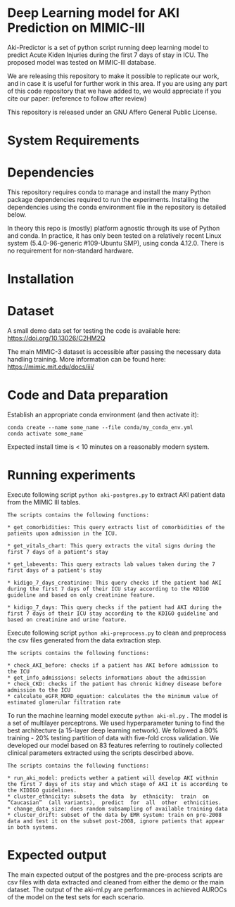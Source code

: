 
# Deep Learning model for AKI Prediction on MIMIC-III

Aki-Predictor is a set of python script running deep learning model to predict Acute Kiden Injuries during the first 7 days of stay in ICU. The proposed model was tested on MIMIC-III database.

We are releasing this repository to make it possible to replicate our work, and in case it is useful for further work in this area. If you are using any part of this code repository that we have added to, we would appreciate if you cite our paper: (reference to follow after review)

This repository is released under an GNU Affero General Public License. 

# System Requirements
# Dependencies

This repository requires conda to manage and install the many Python package dependencies required to run the experiments. Installing the dependencies using the conda environment file in the repository is detailed below.

In theory this repo is (mostly) platform agnostic through its use of Python and conda. In practice, it has only been tested on a relatively recent Linux system (5.4.0-96-generic #109-Ubuntu SMP), using conda 4.12.0. There is no requirement for non-standard hardware.

# Installation
# Dataset

A small demo data set for testing the code is available here: https://doi.org/10.13026/C2HM2Q

The main MIMIC-3 dataset is accessible after passing the necessary data handling training. More information can be found here: https://mimic.mit.edu/docs/iii/

# Code and Data preparation

Establish an appropriate conda environment (and then activate it):

```
conda create --name some_name --file conda/my_conda_env.yml
conda activate some_name
```

Expected install time is < 10 minutes on a reasonably modern system.

# Running experiments

Execute following script ``` python aki-postgres.py ``` to extract AKI patient data from the MIMIC III tables.

```
The scripts contains the following functions:

* get_comorbidities: This query extracts list of comorbidities of the patients upon admission in the ICU.

* get_vitals_chart: This query extracts the vital signs during the first 7 days of a patient's stay

* get_labevents: This query extracts lab values taken during the 7 first days of a patient's stay

* kidigo_7_days_creatinine: This query checks if the patient had AKI during the first 7 days of their ICU stay according to the KDIGO guideline and based on only creatinine feature.

* kidigo_7_days: This query checks if the patient had AKI during the first 7 days of their ICU stay according to the KDIGO guideline and based on creatinine and urine feature.

```
Execute following script ``` python aki-preprocess.py ``` to clean and preprocess the csv files generated from the data extraction step.

```
The scripts contains the following functions:

* check_AKI_before: checks if a patient has AKI before admission to the ICU
* get_info_admissions: selects informations about the admission
* check_CKD: checks if the patient has chronic kidney disease before admission to the ICU
* calculate_eGFR_MDRD_equation: calculates the the minimum value of estimated glomerular filtration rate

```

To run the machine learning model execute ``` python aki-ml.py ``` . The model is a set of multilayer perceptrons. We used hyperparameter tuning to find the best architecture (a 15-layer deep learning network). We followed a 80% training - 20% testing partition of data with five-fold cross validation. We developed our model based on 83 features referring to routinely collected clinical parameters extracted using the scripts descirbed above.

```
The scripts contains the following functions:

* run_aki_model: predicts wether a patient will develop AKI withnin the first 7 days of its stay and which stage of AKI it is according to the KIDIGO guidelines.
* cluster_ethnicity: subsets the data  by  ethnicity:  train  on  ”Caucasian”  (all variants),  predict  for  all  other  ethnicities.   
* change_data_size: does random subsampling of available training data
* cluster_drift: subset of the data by EMR system: train on pre-2008 data and test it on the subset post-2008, ignore patients that appear in both systems.
```
# Expected output

The main expected output of the postgres and the pre-process scripts are csv files with data extracted and cleaned from either the demo or the main dataset. The output of the aki-ml.py are performances in achieved AUROCs of the model on the test sets for each scenario. 
